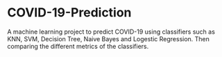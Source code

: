 # COVID-19-Prediction
A machine learning project to predict COVID-19 using classifiers such as KNN, SVM, Decision Tree, Naive Bayes and Logestic Regression.
Then comparing the different metrics of the classifiers.
